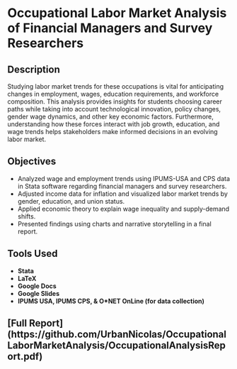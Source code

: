 # Occupational Labor Market Analysis of Financial Managers and Survey Researchers

<h2>Description</h2>
<p>Studying labor market trends for these occupations is vital for anticipating changes in employment, wages, education requirements, and workforce composition. This analysis provides insights for students choosing career paths while taking into account technological innovation, policy changes, gender wage dynamics, and other key economic factors. Furthermore, understanding how these forces interact with job growth, education, and wage trends helps stakeholders make informed decisions in an evolving labor market.<p/>

<h2>Objectives</h2>

- Analyzed wage and employment trends using IPUMS-USA and CPS data in Stata software regarding financial managers and survey researchers. 
- Adjusted income data for inflation and visualized labor market trends by gender, education, and union status. 
- Applied economic theory to explain wage inequality and supply-demand shifts. 
- Presented findings using charts and narrative storytelling in a final report. <br />


<h2>Tools Used</h2>

- <b>Stata </b>
- <b>LaTeX </b>
- <b>Google Docs</b> 
- <b>Google Slides</b>
- <b>IPUMS USA, IPUMS CPS, & O*NET OnLine (for data collection)</b>

<h2>[Full Report](https://github.com/UrbanNicolas/OccupationalLaborMarketAnalysis/OccupationalAnalysisReport.pdf)</h2>


